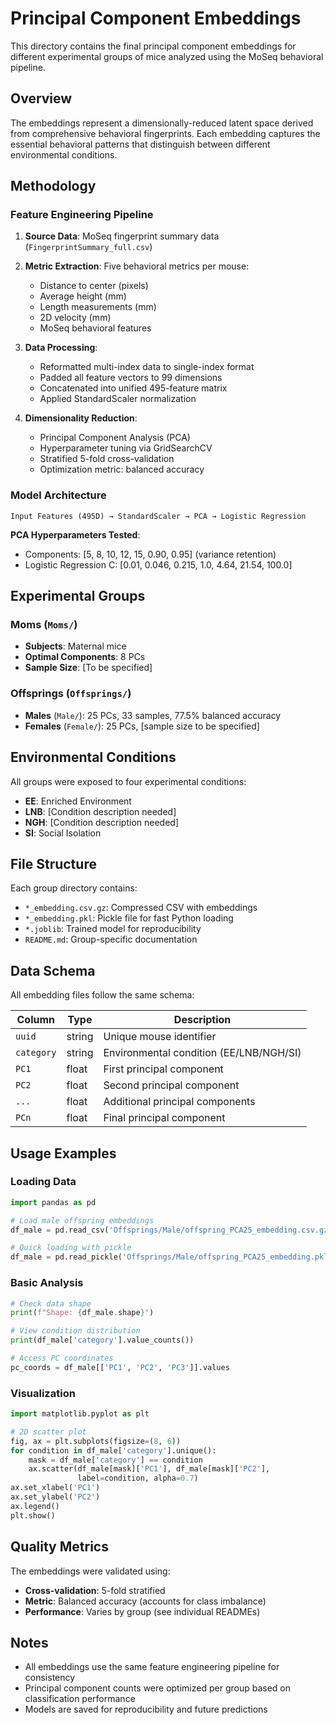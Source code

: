 # Principal Component Embeddings

This directory contains the final principal component embeddings for different experimental groups of mice analyzed using the MoSeq behavioral pipeline.

## Overview

The embeddings represent a dimensionally-reduced latent space derived from comprehensive behavioral fingerprints. Each embedding captures the essential behavioral patterns that distinguish between different environmental conditions.

## Methodology

### Feature Engineering Pipeline

1. **Source Data**: MoSeq fingerprint summary data (`FingerprintSummary_full.csv`)
2. **Metric Extraction**: Five behavioral metrics per mouse:
   - Distance to center (pixels)
   - Average height (mm) 
   - Length measurements (mm)
   - 2D velocity (mm)
   - MoSeq behavioral features

3. **Data Processing**:
   - Reformatted multi-index data to single-index format
   - Padded all feature vectors to 99 dimensions
   - Concatenated into unified 495-feature matrix
   - Applied StandardScaler normalization

4. **Dimensionality Reduction**:
   - Principal Component Analysis (PCA)
   - Hyperparameter tuning via GridSearchCV
   - Stratified 5-fold cross-validation
   - Optimization metric: balanced accuracy

### Model Architecture

```
Input Features (495D) → StandardScaler → PCA → Logistic Regression
```

**PCA Hyperparameters Tested**:
- Components: [5, 8, 10, 12, 15, 0.90, 0.95] (variance retention)
- Logistic Regression C: [0.01, 0.046, 0.215, 1.0, 4.64, 21.54, 100.0]

## Experimental Groups

### Moms (`Moms/`)
- **Subjects**: Maternal mice 
- **Optimal Components**: 8 PCs
- **Sample Size**: [To be specified]

### Offsprings (`Offsprings/`)
- **Males** (`Male/`): 25 PCs, 33 samples, 77.5% balanced accuracy
- **Females** (`Female/`): 25 PCs, [sample size to be specified]

## Environmental Conditions

All groups were exposed to four experimental conditions:

- **EE**: Enriched Environment
- **LNB**: [Condition description needed]
- **NGH**: [Condition description needed]  
- **SI**: Social Isolation

## File Structure

Each group directory contains:
- `*_embedding.csv.gz`: Compressed CSV with embeddings
- `*_embedding.pkl`: Pickle file for fast Python loading
- `*.joblib`: Trained model for reproducibility
- `README.md`: Group-specific documentation

## Data Schema

All embedding files follow the same schema:

| Column | Type | Description |
|--------|------|-------------|
| `uuid` | string | Unique mouse identifier |
| `category` | string | Environmental condition (EE/LNB/NGH/SI) |
| `PC1` | float | First principal component |
| `PC2` | float | Second principal component |
| `...` | float | Additional principal components |
| `PCn` | float | Final principal component |

## Usage Examples

### Loading Data
```python
import pandas as pd

# Load male offspring embeddings
df_male = pd.read_csv('Offsprings/Male/offspring_PCA25_embedding.csv.gz')

# Quick loading with pickle
df_male = pd.read_pickle('Offsprings/Male/offspring_PCA25_embedding.pkl')
```

### Basic Analysis
```python
# Check data shape
print(f"Shape: {df_male.shape}")

# View condition distribution
print(df_male['category'].value_counts())

# Access PC coordinates
pc_coords = df_male[['PC1', 'PC2', 'PC3']].values
```

### Visualization
```python
import matplotlib.pyplot as plt

# 2D scatter plot
fig, ax = plt.subplots(figsize=(8, 6))
for condition in df_male['category'].unique():
    mask = df_male['category'] == condition
    ax.scatter(df_male[mask]['PC1'], df_male[mask]['PC2'], 
               label=condition, alpha=0.7)
ax.set_xlabel('PC1')
ax.set_ylabel('PC2')
ax.legend()
plt.show()
```

## Quality Metrics

The embeddings were validated using:
- **Cross-validation**: 5-fold stratified
- **Metric**: Balanced accuracy (accounts for class imbalance)
- **Performance**: Varies by group (see individual READMEs)

## Notes

- All embeddings use the same feature engineering pipeline for consistency
- Principal component counts were optimized per group based on classification performance
- Models are saved for reproducibility and future predictions